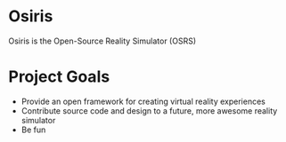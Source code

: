 Osiris
======

Osiris is the Open-Source Reality Simulator (OSRS)


Project Goals
======
* Provide an open framework for creating virtual reality experiences
* Contribute source code and design to a future, more awesome reality simulator
* Be fun



